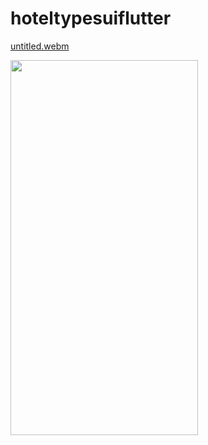 # hoteltypesuiflutter

[untitled.webm](https://user-images.githubusercontent.com/113675481/204857303-b0b0168a-1abb-4614-9878-ae0fcbd547e8.webm)




<img src = "https://user-images.githubusercontent.com/113675481/202519702-0e8e32a4-055d-4c6e-bb02-8fe1c5a73b50.png" width="300" height="600"/>
